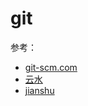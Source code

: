 # git

参考：

- [git-scm.com](https://git-scm.com/book/zh/v2/Git-%E5%B7%A5%E5%85%B7-%E5%AD%90%E6%A8%A1%E5%9D%97)
- [云水](https://www.cnblogs.com/lsgxeva/p/8540758.html)
- [jianshu](https://www.jianshu.com/p/fd38252e0730)

